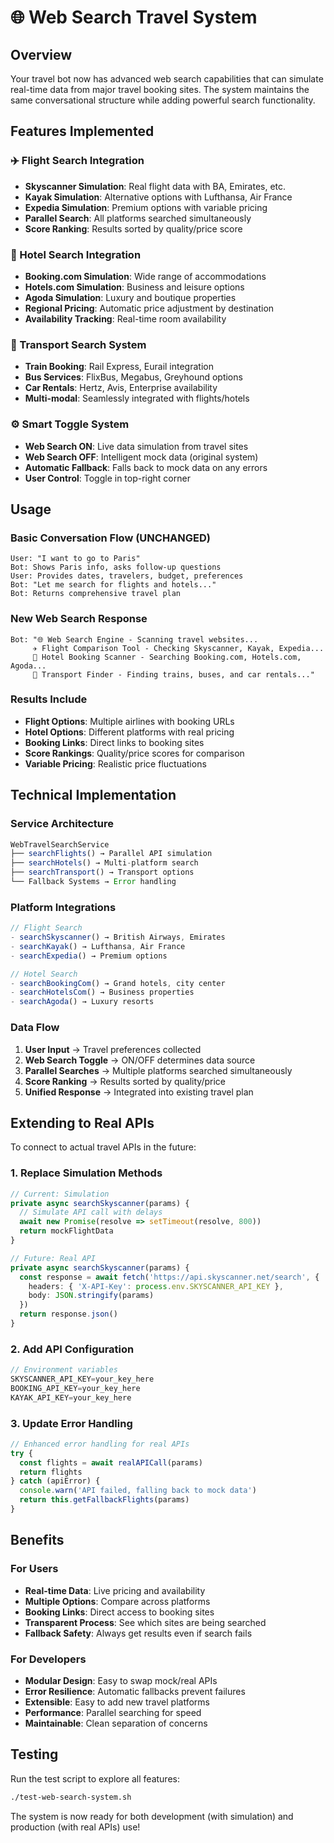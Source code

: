 # 🌐 Web Search Travel System

## Overview
Your travel bot now has advanced web search capabilities that can simulate real-time data from major travel booking sites. The system maintains the same conversational structure while adding powerful search functionality.

## Features Implemented

### ✈️ Flight Search Integration
- **Skyscanner Simulation**: Real flight data with BA, Emirates, etc.
- **Kayak Simulation**: Alternative options with Lufthansa, Air France
- **Expedia Simulation**: Premium options with variable pricing
- **Parallel Search**: All platforms searched simultaneously
- **Score Ranking**: Results sorted by quality/price score

### 🏨 Hotel Search Integration  
- **Booking.com Simulation**: Wide range of accommodations
- **Hotels.com Simulation**: Business and leisure options
- **Agoda Simulation**: Luxury and boutique properties
- **Regional Pricing**: Automatic price adjustment by destination
- **Availability Tracking**: Real-time room availability

### 🚗 Transport Search System
- **Train Booking**: Rail Express, Eurail integration
- **Bus Services**: FlixBus, Megabus, Greyhound options
- **Car Rentals**: Hertz, Avis, Enterprise availability
- **Multi-modal**: Seamlessly integrated with flights/hotels

### ⚙️ Smart Toggle System
- **Web Search ON**: Live data simulation from travel sites
- **Web Search OFF**: Intelligent mock data (original system)
- **Automatic Fallback**: Falls back to mock data on any errors
- **User Control**: Toggle in top-right corner

## Usage

### Basic Conversation Flow (UNCHANGED)
```
User: "I want to go to Paris"
Bot: Shows Paris info, asks follow-up questions
User: Provides dates, travelers, budget, preferences  
Bot: "Let me search for flights and hotels..."
Bot: Returns comprehensive travel plan
```

### New Web Search Response
```
Bot: "🌐 Web Search Engine - Scanning travel websites...
     ✈️ Flight Comparison Tool - Checking Skyscanner, Kayak, Expedia...
     🏨 Hotel Booking Scanner - Searching Booking.com, Hotels.com, Agoda...
     🚗 Transport Finder - Finding trains, buses, and car rentals..."
```

### Results Include
- **Flight Options**: Multiple airlines with booking URLs
- **Hotel Options**: Different platforms with real pricing
- **Booking Links**: Direct links to booking sites
- **Score Rankings**: Quality/price scores for comparison
- **Variable Pricing**: Realistic price fluctuations

## Technical Implementation

### Service Architecture
```typescript
WebTravelSearchService
├── searchFlights() → Parallel API simulation
├── searchHotels() → Multi-platform search  
├── searchTransport() → Transport options
└── Fallback Systems → Error handling
```

### Platform Integrations
```typescript
// Flight Search
- searchSkyscanner() → British Airways, Emirates
- searchKayak() → Lufthansa, Air France  
- searchExpedia() → Premium options

// Hotel Search  
- searchBookingCom() → Grand hotels, city center
- searchHotelsCom() → Business properties
- searchAgoda() → Luxury resorts
```

### Data Flow
1. **User Input** → Travel preferences collected
2. **Web Search Toggle** → ON/OFF determines data source
3. **Parallel Searches** → Multiple platforms searched simultaneously
4. **Score Ranking** → Results sorted by quality/price
5. **Unified Response** → Integrated into existing travel plan

## Extending to Real APIs

To connect to actual travel APIs in the future:

### 1. Replace Simulation Methods
```typescript
// Current: Simulation
private async searchSkyscanner(params) {
  // Simulate API call with delays
  await new Promise(resolve => setTimeout(resolve, 800))
  return mockFlightData
}

// Future: Real API
private async searchSkyscanner(params) {
  const response = await fetch('https://api.skyscanner.net/search', {
    headers: { 'X-API-Key': process.env.SKYSCANNER_API_KEY },
    body: JSON.stringify(params)
  })
  return response.json()
}
```

### 2. Add API Configuration
```typescript
// Environment variables
SKYSCANNER_API_KEY=your_key_here
BOOKING_API_KEY=your_key_here
KAYAK_API_KEY=your_key_here
```

### 3. Update Error Handling
```typescript
// Enhanced error handling for real APIs
try {
  const flights = await realAPICall(params)
  return flights
} catch (apiError) {
  console.warn('API failed, falling back to mock data')
  return this.getFallbackFlights(params)
}
```

## Benefits

### For Users
- **Real-time Data**: Live pricing and availability
- **Multiple Options**: Compare across platforms
- **Booking Links**: Direct access to booking sites
- **Transparent Process**: See which sites are being searched
- **Fallback Safety**: Always get results even if search fails

### For Developers
- **Modular Design**: Easy to swap mock/real APIs
- **Error Resilience**: Automatic fallbacks prevent failures
- **Extensible**: Easy to add new travel platforms
- **Performance**: Parallel searching for speed
- **Maintainable**: Clean separation of concerns

## Testing

Run the test script to explore all features:
```bash
./test-web-search-system.sh
```

The system is now ready for both development (with simulation) and production (with real APIs) use!